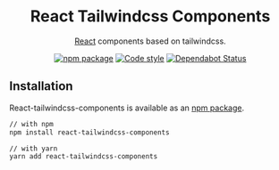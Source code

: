 <h1 align="center">React Tailwindcss Components</h1>
<div align="center">

 [React](https://reactjs.org/) components based on tailwindcss.
 
 [![npm package](https://img.shields.io/badge/npm%40latest-v0.1.0-blue)](https://www.npmjs.com/package/@material-ui/core)
 [![Code style](https://img.shields.io/badge/code_style-prettier-ff69b4.svg)](https://prettier.io)
 [![Dependabot Status](https://api.dependabot.com/badges/status?host=github&repo=mui-org/material-ui)](https://dependabot.com)
 
</div>

## Installation

React-tailwindcss-components is available as an [npm package](https://www.npmjs.com/package/@material-ui/core).

```sh
// with npm
npm install react-tailwindcss-components

// with yarn
yarn add react-tailwindcss-components
```
